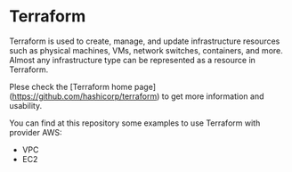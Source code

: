 # Terraform

Terraform is used to create, manage, and update infrastructure resources such as physical machines, VMs, network switches, containers, and more. Almost any infrastructure type can be represented as a resource in Terraform.

Plese check the [Terraform home page] (https://github.com/hashicorp/terraform) to get more information and usability.

You can find at this repository some examples to use Terraform with provider AWS:
- VPC
- EC2
